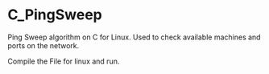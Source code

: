# C_PingSweep
Ping Sweep algorithm on C for Linux. Used to check available machines and ports on the network.

Compile the File for linux and run.

